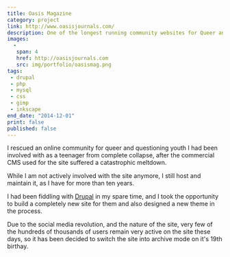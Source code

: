 ```yaml
---
title: Oasis Magazine
category: project
link: http://www.oasisjournals.com/
description: One of the longest running community websites for Queer and Questioning teens.
images:
  - 
   span: 4
   href: http://oasisjournals.com
   src: img/portfolio/oasismag.png
tags:
 - drupal
 - php
 - mysql
 - css
 - gimp
 - inkscape
end_date: "2014-12-01"
print: false
published: false
---
```

I rescued an online community for queer and questioning youth I had been involved with as a teenager from complete collapse, after the commercial CMS used for the site suffered a catastrophic meltdown.

While I am not actively involved with the site anymore, I still host and maintain it, as I have for more than ten years.

<!--more-->

I had been fiddling with [Drupal](http://drupal.org) in my spare time, and I took the opportunity to build a completely new site for them and also designed a new theme in the process.


Due to the social media revolution, and the nature of the site, very few of the hundreds of thousands of users remain very active on the site these days, so it has been decided to switch the site into archive mode on it's 19th birthay.

